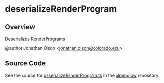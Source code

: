 # deserializeRenderProgram

## Overview

Deserializes RenderPrograms

@author Jonathan Olson &lt;jonathan.olson@colorado.edu&gt;



## Source Code

See the source for [deserializeRenderProgram.ts](https://github.com/phetsims/alpenglow/blob/main/js/render-program/deserializeRenderProgram.ts) in the [alpenglow](https://github.com/phetsims/alpenglow) repository.
